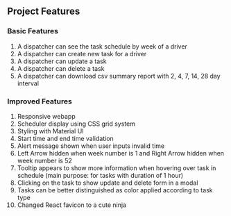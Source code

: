 ## Project Features

### Basic Features

1. A dispatcher can see the task schedule by week of a driver
2. A dispatcher can create new task for a driver
3. A dispatcher can update a task
4. A dispatcher can delete a task
5. A dispatcher can download csv summary report with 2, 4, 7, 14, 28 day interval

### Improved Features

1. Responsive webapp
2. Scheduler display using CSS grid system
3. Styling with Material UI
4. Start time and end time validation
5. Alert message shown when user inputs invalid time
6. Left Arrow hidden when week number is 1 and Right Arrow hidden when week number is 52
7. Tooltip appears to show more information when hovering over task in schedule (main purpose: for tasks with duration of 1 hour)
8. Clicking on the task to show update and delete form in a modal
9. Tasks can be better distinguished as color applied according to task type
10. Changed React favicon to a cute ninja
